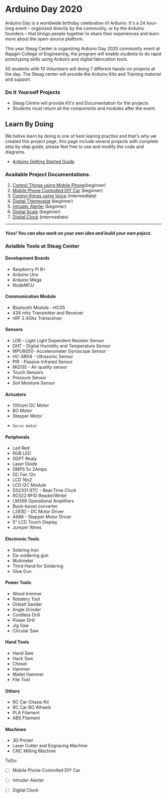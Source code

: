 # Arduino Day 2020
Arduino Day is a worldwide birthday celebration of Arduino. It's a 24 hour-long event – organized directly by the community, or by the Arduino founders – that brings people together to share their experiences and learn more about the open-source platform.

This year Steag Center is organizing Arduino Day 2020 community event at Rajagiri College of Engineering, the program will enable students to do rapid prototyping skills using Arduino and digital fabrication tools.

50 students with 10 Volunteers will doing 7 different hands-on projects at the day. The Steag center will provide the Arduino Kits and Training material and support. 

### Do It Yourself Projects 
* Steag Centre will provide Kit's and Documentation for the projects 
* Students must return all the components and modules after the event. 

## Learn By Doing

We belive learn by doing is one of best learing practise and that's why we created this project page, this page include several projects with complete step by step guide, please feel free to use and modify the code and diagrams. 

* [Arduino Getting Started Guide ](Arduino-basics/arduino-basics.md)

### Available Project Documentations.   
1.  [Control Things using Mobile Phone](Control-Things-Using-Mobile-Phone/control-things-using-phone.md)(beginner) 
2. [Mobile Phone Controlled DIY Car](https://github.com/SteagCSCT/ArduinoDay2020/tree/master/Mobile%20Phone%20Controlled%20DIY%20Car) (beginner)
3. [Control things using Voice](Control-Things-Using-Voice/control-things-using-voice.md) (intermediate)
4. [Digital Thermostat](Digital-Thermostat/digital-thermostat.md) (beginner)
5. [Intruder Alerter]() (beginner)
6. [Digital Scale](Digital-Scale/digital-scale.md) (beginner)
7. [Digital Clock](Digital-Clock/digital-clock.md) (intermediate)


<hr>

##### Yess! You can also work on your own idea and build your own poject.

### Avialble Tools at Steag Center 

#### Development Boards 

* Raspberry Pi B+
* Arduino Uno
* Arduino Mega
* NodeMCU

#### Communication Module

* Bluetooth Module - HC05
* 434 mhz Transmitter and Receiver 
* nRF 2.4Ghz Transceiver

#### Sensors

* LDR - Light Light Dependent Resistor Sensor
* DHT -  Digital Humidity and Temperature Sensor
* MPU6050- Accelerometer Gyroscope Sensor
* HC-SR04 - Ultrasonic Sensor
* PIR - Passive Infrared Sensor
* MQ135 - Air quality sensor
* Touch Sensors 
* Pressure Sensor
* Soil Moisture Sensor 

#### Actuators

* 100rpm DC Motor 
* BO Motor
* Stepper Motor 
*     Servo motor

#### Peripherals
* Led Red
* RGB LED
* SDPT Realy
* Laser Diode
* SMPS 5v 2Amps 
* DC Fan 12v
* LCD 16x2 
* LCD I2C Module
* DS2331 RTC - Real-Time Clock
* RC522 RFID Reader/Writer 
* LM358 Operational Amplifiers
* Buck–boost converter 
* L293D - DC Motor Driver
* A988 - Stepper Motor Driver
* 5" LCD Touch Display
* Jumper Wires

#### Electronic Tools

* Solering Iron 
* De-soldering gun
* Mutimeter
* Third Hand for Soldering 
* Glue Gun 

#### Power Tools

* Wood trimmer
* Rotatery Tool
* Orbiatl Sander
* Angle Grinder 
* Cordless Drill
* Power Drill
* Jig Saw
* Circular Saw

#### Hand Tools
* Hand Saw
* Hack Saw
* Chesel
* Hammer
* Mallet Hammer
* File Tool

#### Others

* RC Car Chasis Kit
* RC Car BO Wheels
* PLA Filament
* ABS Filament


#### Machines
* 3D Printer
* Laser Cutter and Engraving Machine
* CNC Milling Machine



ToDo:

- [ ] Mobile Phone Controlled DIY Car

- [ ] Intruder Alerter

- [ ] Digital Clock
